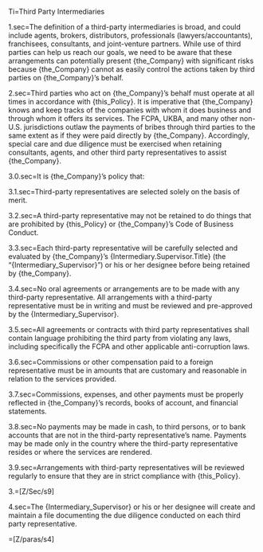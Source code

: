Ti=Third Party Intermediaries

1.sec=The definition of a third-party intermediaries is broad, and could include agents, brokers, distributors, professionals (lawyers/accountants), franchisees, consultants, and joint-venture partners.  While use of third parties can help us reach our goals, we need to be aware that these arrangements can potentially present {the_Company} with significant risks because {the_Company} cannot as easily control the actions taken by third parties on {the_Company}’s behalf.

2.sec=Third parties who act on {the_Company}’s behalf must operate at all times in accordance with {this_Policy}.  It is imperative that {the_Company} knows and keep tracks of the companies with whom it does business and through whom it offers its services.  The FCPA, UKBA, and many other non-U.S. jurisdictions outlaw the payments of bribes through third parties to the same extent as if they were paid directly by {the_Company}.  Accordingly, special care and due diligence must be exercised when retaining consultants, agents, and other third party representatives to assist {the_Company}.

3.0.sec=It is {the_Company}’s policy that:

3.1.sec=Third-party representatives are selected solely on the basis of merit.

3.2.sec=A third-party representative may not be retained to do things that are prohibited by {this_Policy} or {the_Company}’s Code of Business Conduct.

3.3.sec=Each third-party representative will be carefully selected and evaluated by {the_Company}’s {Intermediary.Supervisor.Title} (the “{Intermediary_Supervisor}”) or his or her designee before being retained by {the_Company}.

3.4.sec=No oral agreements or arrangements are to be made with any third-party representative.  All arrangements with a third-party representative must be in writing and must be reviewed and pre-approved by the {Intermediary_Supervisor}.

3.5.sec=All agreements or contracts with third party representatives shall contain language prohibiting the third party from violating any laws, including specifically the FCPA and other applicable anti-corruption laws.

3.6.sec=Commissions or other compensation paid to a foreign representative must be in amounts that are customary and reasonable in relation to the services provided.

3.7.sec=Commissions, expenses, and other payments must be properly reflected in {the_Company}’s records, books of account, and financial statements.

3.8.sec=No payments may be made in cash, to third persons, or to bank accounts that are not in the third-party representative’s name.   Payments may be made only in the country where the third-party representative resides or where the services are rendered.

3.9.sec=Arrangements with third-party representatives will be reviewed regularly to ensure that they are in strict compliance with {this_Policy}.

3.=[Z/Sec/s9]

4.sec=The {Intermediary_Supervisor} or his or her designee will create and maintain a file documenting the due diligence conducted on each third party representative.

=[Z/paras/s4]